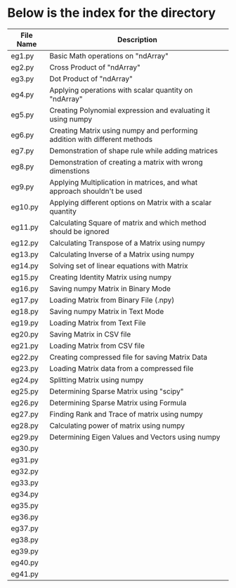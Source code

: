 <h1>Below is the index for the directory</h1>
<table>
  <thead>
    <tr>
      <th>File Name</th>
      <th>Description</th>
    </tr>
  </thead>
  <tbody>
    <tr>
      <td>eg1.py</td>
      <td>Basic Math operations on "ndArray"</td>
    </tr>
    <tr>
      <td>eg2.py</td>
      <td>Cross Product of "ndArray"</td>
    </tr>
    <tr>
      <td>eg3.py</td>
      <td>Dot Product of "ndArray"</td>
    </tr>
    <tr>
      <td>eg4.py</td>
      <td>Applying operations with scalar quantity on "ndArray"</td>
    </tr>
    <tr>
      <td>eg5.py</td>
      <td>Creating Polynomial expression and evaluating it using numpy</td>
    </tr>
    <tr>
      <td>eg6.py</td>
      <td>Creating Matrix using numpy and performing addition with different methods</td>
    </tr>
    <tr>
      <td>eg7.py</td>
      <td>Demonstration of shape rule while adding matrices</td>
    </tr>
    <tr>
      <td>eg8.py</td>
      <td>Demonstration of creating a matrix with wrong dimenstions</td>
    </tr>
    <tr>
      <td>eg9.py</td>
      <td>Applying Multiplication in matrices, and what approach shouldn't be used</td>
    </tr>
    <tr>
      <td>eg10.py</td>
      <td>Applying different options on Matrix with a scalar quantity</td>
    </tr>
    <tr>
      <td>eg11.py</td>
      <td>Calculating Square of matrix and which method should be ignored</td>
    </tr>
    <tr>
      <td>eg12.py</td>
      <td>Calculating Transpose of a Matrix using numpy</td>
    </tr>
    <tr>
      <td>eg13.py</td>
      <td>Calculating Inverse of a Matrix using numpy</td>
    </tr>
    <tr>
      <td>eg14.py</td>
      <td>Solving set of linear equations with Matrix</td>
    </tr>
    <tr>
      <td>eg15.py</td>
      <td>Creating Identity Matrix using numpy</td>
    </tr>
    <tr>
      <td>eg16.py</td>
      <td>Saving numpy Matrix in Binary Mode</td>
    </tr>
    <tr>
      <td>eg17.py</td>
      <td>Loading Matrix from Binary File (.npy)</td>
    </tr>
    <tr>
      <td>eg18.py</td>
      <td>Saving numpy Matrix in Text Mode</td>
    </tr>
    <tr>
      <td>eg19.py</td>
      <td>Loading Matrix from Text File</td>
    </tr>
    <tr>
      <td>eg20.py</td>
      <td>Saving Matrix in CSV file</td>
    </tr>
    <tr>
      <td>eg21.py</td>
      <td>Loading Matrix from CSV file</td>
    </tr>
    <tr>
      <td>eg22.py</td>
      <td>Creating compressed file for saving Matrix Data</td>
    </tr>
    <tr>
      <td>eg23.py</td>
      <td>Loading Matrix data from a compressed file</td>
    </tr>
    <tr>
      <td>eg24.py</td>
      <td>Splitting Matrix using numpy</td>
    </tr>
    <tr>
      <td>eg25.py</td>
      <td>Determining Sparse Matrix using "scipy"</td>
    </tr>
    <tr>
      <td>eg26.py</td>
      <td>Determining Sparse Matrix using Formula</td>
    </tr>
    <tr>
      <td>eg27.py</td>
      <td>Finding Rank and Trace of matrix using numpy</td>
    </tr>
    <tr>
      <td>eg28.py</td>
      <td>Calculating power of matrix using numpy</td>
    </tr>
    <tr>
      <td>eg29.py</td>
      <td>Determining Eigen Values and Vectors using numpy</td>
    </tr>
    <tr>
      <td>eg30.py</td>
      <td></td>
    </tr>
    <tr>
      <td>eg31.py</td>
      <td></td>
    </tr>
    <tr>
      <td>eg32.py</td>
      <td></td>
    </tr>
    <tr>
      <td>eg33.py</td>
      <td></td>
    </tr>
    <tr>
      <td>eg34.py</td>
      <td></td>
    </tr>
    <tr>
      <td>eg35.py</td>
      <td></td>
    </tr>
    <tr>
      <td>eg36.py</td>
      <td></td>
    </tr>
    <tr>
      <td>eg37.py</td>
      <td></td>
    </tr>
    <tr>
      <td>eg38.py</td>
      <td></td>
    </tr>
    <tr>
      <td>eg39.py</td>
      <td></td>
    </tr>
    <tr>
      <td>eg40.py</td>
      <td></td>
    </tr>
    <tr>
      <td>eg41.py</td>
      <td></td>
    </tr>
  </tbody>
</table>
